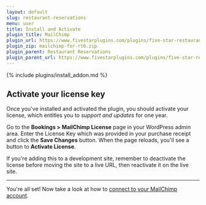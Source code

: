 ```yaml
---
layout: default
slug: restaurant-reservations
menu: user
title: Install and Activate
plugin_title: MailChimp
plugin_url: https://www.fivestarplugins.com/plugins/five-star-restaurant-reservations/mailchimp/
plugin_zip: mailchimp-for-rtb.zip
plugin_parent: Restaurant Reservations
plugin_parent_url: https://www.fivestarplugins.com/plugins/five-star-restaurant-reservations/
---
```

{% include plugins/install_addon.md %}

## Activate your license key

Once you've installed and activated the plugin, you should activate your license, which entitles you to *support and updates* for one year.

Go to the **Bookings > MailChimp License** page in your WordPress admin area. Enter the License Key which was provided in your purchase receipt and click the **Save Changes** button. When the page reloads, you'll see a button to **Activate License**.

If you're adding this to a development site, remember to deactivate the license before moving the site to a live URL, then reactivate it on the live site.

---

You're all set! Now take a look at how to [connect to your MailChimp account](connect).
